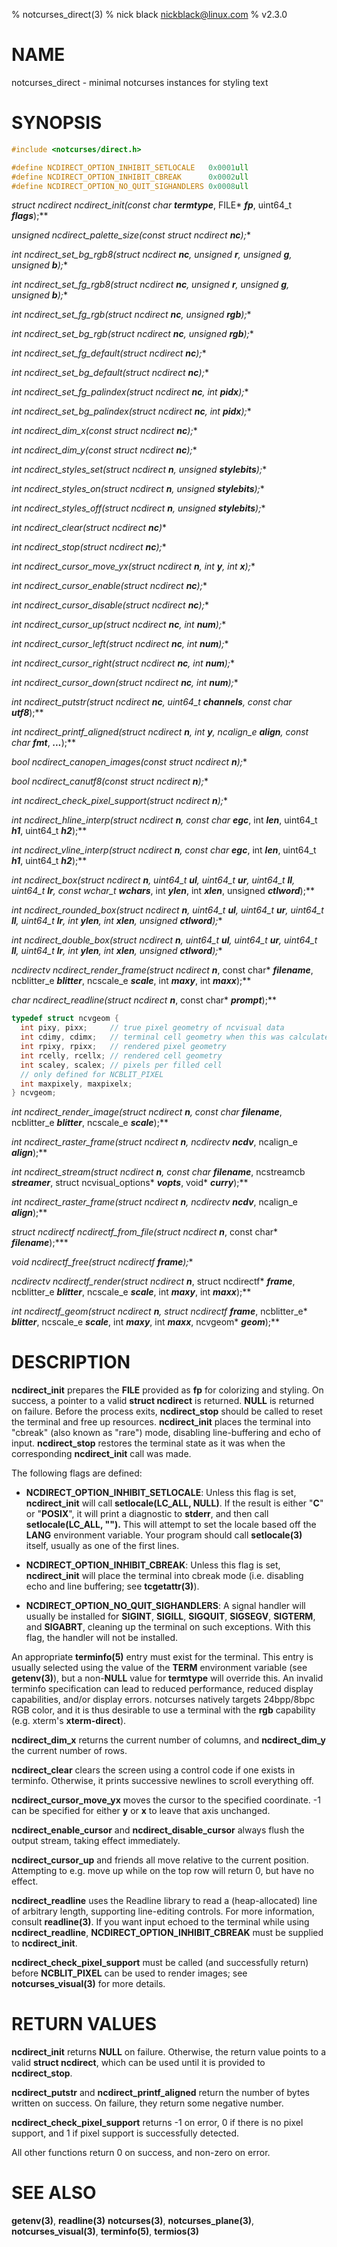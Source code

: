 % notcurses_direct(3)
% nick black <nickblack@linux.com>
% v2.3.0

# NAME

notcurses_direct - minimal notcurses instances for styling text

# SYNOPSIS

```c
#include <notcurses/direct.h>

#define NCDIRECT_OPTION_INHIBIT_SETLOCALE   0x0001ull
#define NCDIRECT_OPTION_INHIBIT_CBREAK      0x0002ull
#define NCDIRECT_OPTION_NO_QUIT_SIGHANDLERS 0x0008ull
```

**struct ncdirect* ncdirect_init(const char* ***termtype***, FILE* ***fp***, uint64_t ***flags***);**

**unsigned ncdirect_palette_size(const struct ncdirect* ***nc***);**

**int ncdirect_set_bg_rgb8(struct ncdirect* ***nc***, unsigned ***r***, unsigned ***g***, unsigned ***b***);**

**int ncdirect_set_fg_rgb8(struct ncdirect* ***nc***, unsigned ***r***, unsigned ***g***, unsigned ***b***);**

**int ncdirect_set_fg_rgb(struct ncdirect* ***nc***, unsigned ***rgb***);**

**int ncdirect_set_bg_rgb(struct ncdirect* ***nc***, unsigned ***rgb***);**

**int ncdirect_set_fg_default(struct ncdirect* ***nc***);**

**int ncdirect_set_bg_default(struct ncdirect* ***nc***);**

**int ncdirect_set_fg_palindex(struct ncdirect* ***nc***, int ***pidx***);**

**int ncdirect_set_bg_palindex(struct ncdirect* ***nc***, int ***pidx***);**

**int ncdirect_dim_x(const struct ncdirect* ***nc***);**

**int ncdirect_dim_y(const struct ncdirect* ***nc***);**

**int ncdirect_styles_set(struct ncdirect* ***n***, unsigned ***stylebits***);**

**int ncdirect_styles_on(struct ncdirect* ***n***, unsigned ***stylebits***);**

**int ncdirect_styles_off(struct ncdirect* ***n***, unsigned ***stylebits***);**

**int ncdirect_clear(struct ncdirect* ***nc***)**

**int ncdirect_stop(struct ncdirect* ***nc***);**

**int ncdirect_cursor_move_yx(struct ncdirect* ***n***, int ***y***, int ***x***);**

**int ncdirect_cursor_enable(struct ncdirect* ***nc***);**

**int ncdirect_cursor_disable(struct ncdirect* ***nc***);**

**int ncdirect_cursor_up(struct ncdirect* ***nc***, int ***num***);**

**int ncdirect_cursor_left(struct ncdirect* ***nc***, int ***num***);**

**int ncdirect_cursor_right(struct ncdirect* ***nc***, int ***num***);**

**int ncdirect_cursor_down(struct ncdirect* ***nc***, int ***num***);**

**int ncdirect_putstr(struct ncdirect* ***nc***, uint64_t ***channels***, const char* ***utf8***);**

**int ncdirect_printf_aligned(struct ncdirect* ***n***, int ***y***, ncalign_e ***align***, const char* ***fmt***, ***...***);**

**bool ncdirect_canopen_images(const struct ncdirect* ***n***);**

**bool ncdirect_canutf8(const struct ncdirect* ***n***);**

**int ncdirect_check_pixel_support(struct ncdirect* ***n***);**

**int ncdirect_hline_interp(struct ncdirect* ***n***, const char* ***egc***, int ***len***, uint64_t ***h1***, uint64_t ***h2***);**

**int ncdirect_vline_interp(struct ncdirect* ***n***, const char* ***egc***, int ***len***, uint64_t ***h1***, uint64_t ***h2***);**

**int ncdirect_box(struct ncdirect* ***n***, uint64_t ***ul***, uint64_t ***ur***, uint64_t ***ll***, uint64_t ***lr***, const wchar_t* ***wchars***, int ***ylen***, int ***xlen***, unsigned ***ctlword***);**

**int ncdirect_rounded_box(struct ncdirect* ***n***, uint64_t ***ul***, uint64_t ***ur***, uint64_t ***ll***, uint64_t ***lr***, int ***ylen***, int ***xlen***, unsigned ***ctlword***);**

**int ncdirect_double_box(struct ncdirect* ***n***, uint64_t ***ul***, uint64_t ***ur***, uint64_t ***ll***, uint64_t ***lr***, int ***ylen***, int ***xlen***, unsigned ***ctlword***);**

**ncdirectv* ncdirect_render_frame(struct ncdirect* ***n***, const char* ***filename***, ncblitter_e ***blitter***, ncscale_e ***scale***, int ***maxy***, int ***maxx***);**

**char* ncdirect_readline(struct ncdirect* ***n***, const char* ***prompt***);**

```c
typedef struct ncvgeom {
  int pixy, pixx;     // true pixel geometry of ncvisual data
  int cdimy, cdimx;   // terminal cell geometry when this was calculated
  int rpixy, rpixx;   // rendered pixel geometry
  int rcelly, rcellx; // rendered cell geometry
  int scaley, scalex; // pixels per filled cell
  // only defined for NCBLIT_PIXEL
  int maxpixely, maxpixelx;
} ncvgeom;
```

**int ncdirect_render_image(struct ncdirect* ***n***, const char* ***filename***, ncblitter_e ***blitter***, ncscale_e ***scale***);**

**int ncdirect_raster_frame(struct ncdirect* ***n***, ncdirectv* ***ncdv***, ncalign_e ***align***);**

**int ncdirect_stream(struct ncdirect* ***n***, const char* ***filename***, ncstreamcb ***streamer***, struct ncvisual_options* ***vopts***, void* ***curry***);**

**int ncdirect_raster_frame(struct ncdirect* ***n***, ncdirectv* ***ncdv***, ncalign_e ***align***);**

**struct ncdirectf* ncdirectf_from_file(struct ncdirect* ***n***, const char* ***filename***);***

**void ncdirectf_free(struct ncdirectf* ***frame***);**

**ncdirectv* ncdirectf_render(struct ncdirect* ***n***, struct ncdirectf* ***frame***, ncblitter_e ***blitter***, ncscale_e ***scale***, int ***maxy***, int ***maxx***);**

**int ncdirectf_geom(struct ncdirect* ***n***, struct ncdirectf* ***frame***, ncblitter_e* ***blitter***, ncscale_e ***scale***, int ***maxy***, int ***maxx***, ncvgeom* ***geom***);**


# DESCRIPTION

**ncdirect_init** prepares the **FILE** provided as **fp** for colorizing and
styling. On success, a pointer to a valid **struct ncdirect** is returned.
**NULL** is returned on failure. Before the process exits, **ncdirect_stop**
should be called to reset the terminal and free up resources. **ncdirect_init**
places the terminal into "cbreak" (also known as "rare") mode, disabling
line-buffering and echo of input. **ncdirect_stop** restores the terminal state
as it was when the corresponding **ncdirect_init** call was made.

The following flags are defined:

* **NCDIRECT_OPTION_INHIBIT_SETLOCALE**: Unless this flag is set,
    **ncdirect_init** will call **setlocale(LC_ALL, NULL)**. If the result is
    either "**C**" or "**POSIX**", it will print a diagnostic to **stderr**, and
    then call **setlocale(LC_ALL, "").** This will attempt to set the locale
    based off the **LANG** environment variable. Your program should call
    **setlocale(3)** itself, usually as one of the first lines.

* **NCDIRECT_OPTION_INHIBIT_CBREAK**: Unless this flag is set, **ncdirect_init**
    will place the terminal into cbreak mode (i.e. disabling echo and line
    buffering; see **tcgetattr(3)**).

* **NCDIRECT_OPTION_NO_QUIT_SIGHANDLERS**: A signal handler will usually be
    installed for **SIGINT**, **SIGILL**, **SIGQUIT**, **SIGSEGV**,
    **SIGTERM**, and **SIGABRT**, cleaning up the terminal on such exceptions.
    With this flag, the handler will not be installed.

An appropriate **terminfo(5)** entry must exist for the terminal. This entry is
usually selected using the value of the **TERM** environment variable (see
**getenv(3)**), but a non-**NULL** value for **termtype** will override this. An
invalid terminfo specification can lead to reduced performance, reduced
display capabilities, and/or display errors. notcurses natively targets
24bpp/8bpc RGB color, and it is thus desirable to use a terminal with the
**rgb** capability (e.g. xterm's **xterm-direct**).

**ncdirect_dim_x** returns the current number of columns, and **ncdirect_dim_y**
the current number of rows.

**ncdirect_clear** clears the screen using a control code if one exists in
terminfo. Otherwise, it prints successive newlines to scroll everything off.

**ncdirect_cursor_move_yx** moves the cursor to the specified coordinate. -1 can
be specified for either **y** or **x** to leave that axis unchanged.

**ncdirect_enable_cursor** and **ncdirect_disable_cursor** always flush the
output stream, taking effect immediately.

**ncdirect_cursor_up** and friends all move relative to the current position.
Attempting to e.g. move up while on the top row will return 0, but have no
effect.

**ncdirect_readline** uses the Readline library to read a (heap-allocated)
line of arbitrary length, supporting line-editing controls. For more
information, consult **readline(3)**. If you want input echoed to the
terminal while using **ncdirect_readline**, **NCDIRECT_OPTION_INHIBIT_CBREAK**
must be supplied to **ncdirect_init**.

**ncdirect_check_pixel_support** must be called (and successfully return)
before **NCBLIT_PIXEL** can be used to render images; see
**notcurses_visual(3)** for more details.

# RETURN VALUES

**ncdirect_init** returns **NULL** on failure. Otherwise, the return value
points to a valid **struct ncdirect**, which can be used until it is provided
to **ncdirect_stop**.

**ncdirect_putstr** and **ncdirect_printf_aligned** return the number of bytes
written on success. On failure, they return some negative number.

**ncdirect_check_pixel_support** returns -1 on error, 0 if there is no pixel
support, and 1 if pixel support is successfully detected.

All other functions return 0 on success, and non-zero on error.

# SEE ALSO

**getenv(3)**,
**readline(3)**
**notcurses(3)**,
**notcurses_plane(3)**,
**notcurses_visual(3)**,
**terminfo(5)**,
**termios(3)**
